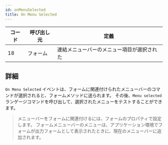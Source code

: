 ```yaml
---
id: onMenuSelected
title: On Menu Selected
---
```


| コード | 呼び出し元 | 定義                    |
| --- | ----- | --------------------- |
| 18  | フォーム  | 連結メニューバーのメニュー項目が選択された |


## 詳細

`On Menu Selected` イベントは、フォームに関連付けられたメニューバーのコマンドが選択されると、フォームメソッドに送られます。 その後、`Menu selected` ランゲージコマンドを呼び出して、選択されたメニューをテストすることができます。

> メニューバーをフォームに関連付けるには、フォームのプロパティで設定します。 フォームメニューバーのメニューは、アプリケーション環境でフォームが出力フォームとして表示されたときに、現在のメニューバーに追加されます。
